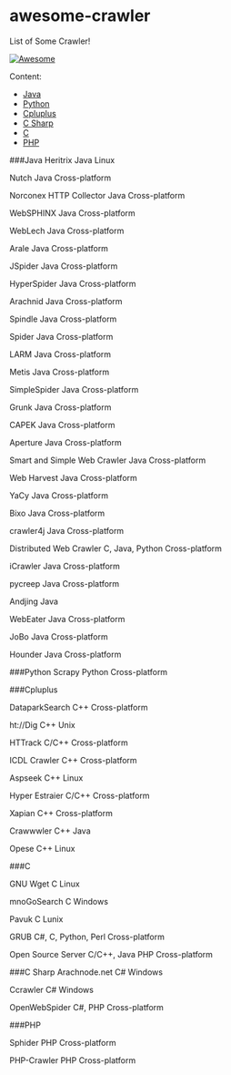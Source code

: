 # awesome-crawler
List of Some Crawler!

[![Awesome](https://cdn.rawgit.com/sindresorhus/awesome/d7305f38d29fed78fa85652e3a63e154dd8e8829/media/badge.svg)](https://github.com/sindresorhus/awesome)


Content:

* [Java](#java)
* [Python](#python)
* [Cpluplus](#cpluplus)
* [C Sharp](#c-sharp)
* [C](#c)
* [PHP](#php)


###Java
Heritrix	Java	Linux

Nutch	Java	Cross-platform

Norconex HTTP Collector	Java	Cross-platform

WebSPHINX	Java	Cross-platform

WebLech	Java	Cross-platform

Arale	Java	Cross-platform

JSpider	Java	Cross-platform

HyperSpider	Java	Cross-platform

Arachnid	Java	Cross-platform

Spindle	Java	Cross-platform

Spider	Java	Cross-platform

LARM	Java	Cross-platform

Metis	Java	Cross-platform

SimpleSpider	Java	Cross-platform

Grunk	Java	Cross-platform

CAPEK	Java	Cross-platform

Aperture	Java	Cross-platform

Smart and Simple Web Crawler	Java	Cross-platform

Web Harvest	Java	Cross-platform

YaCy	Java	Cross-platform

Bixo	Java	Cross-platform

crawler4j	Java	Cross-platform

Distributed Web Crawler	C, Java, Python	Cross-platform

iCrawler	Java	Cross-platform

pycreep	Java	Cross-platform

Andjing	Java	

WebEater	Java	Cross-platform

JoBo	Java	Cross-platform

Hounder	Java	Cross-platform

###Python
Scrapy	Python	Cross-platform

###Cpluplus

DataparkSearch	C++	Cross-platform

ht://Dig	C++	Unix

HTTrack	C/C++	Cross-platform

ICDL Crawler	C++	Cross-platform

Aspseek	C++	Linux

Hyper Estraier	C/C++	Cross-platform

Xapian	C++	Cross-platform

Crawwwler	C++	Java

Opese	C++	Linux



###C

GNU Wget	C	Linux

mnoGoSearch	C	Windows

Pavuk	C	Lunix

GRUB	C#, C, Python, Perl	Cross-platform

Open Source Server	C/C++, Java PHP	Cross-platform


###C Sharp
Arachnode.net	C#	Windows

Ccrawler	C#	Windows

OpenWebSpider	C#, PHP	Cross-platform

###PHP

Sphider	PHP	Cross-platform

PHP-Crawler	PHP	Cross-platform

